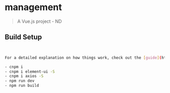 # management

> A Vue.js project - ND

## Build Setup

``` bash


For a detailed explanation on how things work, check out the [guide](http://vuejs-templates.github.io/webpack/) and [docs for vue-loader](http://vuejs.github.io/vue-loader).

- cnpm i 
- cnpm i element-ui -S
- cnpm i axios -S
- npm run dev
- npm run build
